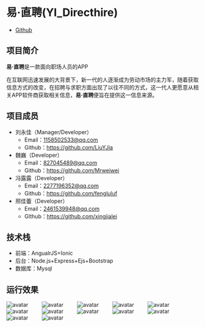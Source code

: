 # 易·直聘(YI_Directhire)
+ [Github](https://github.com/LiuYJia/YI_Directhire)
## 项目简介
**易·直聘**是一款面向职场人员的APP
  
在互联网迅速发展的大背景下，新一代的人逐渐成为劳动市场的主力军，随着获取信息方式的改变，在招聘与求职方面出现了以往不同的方式，这一代人更愿意从相关APP软件商获取相关信息，**易·直聘**便旨在提供这一信息来源。
## 项目成员
+ 刘永佳（Manager/Developer）   
   + Email：1158502533@qq.com
   + Github：https://github.com/LiuYJia
+ 魏巍（Developer）
   + Email：827045489@qq.com
   + Github：https://github.com/Mrweiwei
+ 冯露露（Developer）
   + Email：2277196352@qq.com
   + Github：https://github.com/fengluluf
+ 邢佳蕾（Developer）
   + Email：2461539948@qq.com
   + GIthub：https://github.com/xingjialei
## 技术栈
+ 前端：AngualrJS+Ionic
+ 后台：Node.js+Express+Ejs+Bootstrap
+ 数据库：Mysql
## 运行效果
![avatar](https://raw.githubusercontent.com/LiuYJia/YI_Directhire/master/images/1.png)&nbsp;&nbsp;&nbsp;&nbsp;&nbsp;&nbsp;&nbsp;&nbsp;
![avatar](https://raw.githubusercontent.com/LiuYJia/YI_Directhire/master/images/2.png)&nbsp;&nbsp;&nbsp;&nbsp;&nbsp;&nbsp;&nbsp;&nbsp;
![avatar](https://raw.githubusercontent.com/LiuYJia/YI_Directhire/master/images/3.png)&nbsp;&nbsp;&nbsp;&nbsp;&nbsp;&nbsp;&nbsp;&nbsp;
![avatar](https://raw.githubusercontent.com/LiuYJia/YI_Directhire/master/images/4.png)&nbsp;&nbsp;&nbsp;&nbsp;&nbsp;&nbsp;&nbsp;&nbsp;
![avatar](https://raw.githubusercontent.com/LiuYJia/YI_Directhire/master/images/5.png)&nbsp;&nbsp;&nbsp;&nbsp;&nbsp;&nbsp;&nbsp;&nbsp;
![avatar](https://raw.githubusercontent.com/LiuYJia/YI_Directhire/master/images/6.png)&nbsp;&nbsp;&nbsp;&nbsp;&nbsp;&nbsp;&nbsp;&nbsp;
![avatar](https://raw.githubusercontent.com/LiuYJia/YI_Directhire/master/images/7.png)&nbsp;&nbsp;&nbsp;&nbsp;&nbsp;&nbsp;&nbsp;&nbsp;
![avatar](https://raw.githubusercontent.com/LiuYJia/YI_Directhire/master/images/8.png)&nbsp;&nbsp;&nbsp;&nbsp;&nbsp;&nbsp;&nbsp;&nbsp;
![avatar](https://raw.githubusercontent.com/LiuYJia/YI_Directhire/master/images/9.png)&nbsp;&nbsp;&nbsp;&nbsp;&nbsp;&nbsp;&nbsp;&nbsp;
![avatar](https://raw.githubusercontent.com/LiuYJia/YI_Directhire/master/images/10.png)&nbsp;&nbsp;&nbsp;&nbsp;&nbsp;&nbsp;&nbsp;&nbsp;
![avatar](https://raw.githubusercontent.com/LiuYJia/YI_Directhire/master/images/11.png)&nbsp;&nbsp;&nbsp;&nbsp;&nbsp;&nbsp;&nbsp;&nbsp;
![avatar](https://raw.githubusercontent.com/LiuYJia/YI_Directhire/master/images/12.png)&nbsp;&nbsp;&nbsp;&nbsp;&nbsp;&nbsp;&nbsp;&nbsp;
